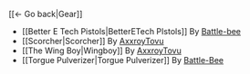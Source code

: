 [[← Go back|Gear]]

* [[Better E Tech Pistols|BetterETech PIstols]] By [Battle-bee](https://github.com/BLCM/BLCMods/tree/master/Borderlands%202%20mods/Battle-Bee)
* [[Scorcher|Scorcher]] By [AxxroyTovu](https://github.com/BLCM/BLCMods/tree/master/Borderlands%202%20mods/AxxroyTovu)
* [[The Wing Boy|Wingboy]] By [AxxroyTovu](https://github.com/BLCM/BLCMods/tree/master/Borderlands%202%20mods/AxxroyTovu)
* [[Torgue Pulverizer|Torgue Pulverizer]] By [Battle-Bee](https://github.com/BLCM/BLCMods/tree/master/Borderlands%202%20mods/Battle-Bee)
